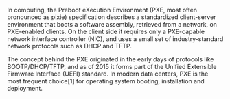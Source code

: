 In computing, the Preboot eXecution Environment (PXE, most often pronounced as pixie) specification describes a standardized client-server environment that boots a software assembly, retrieved from a network, on PXE-enabled clients. On the client side it requires only a PXE-capable network interface controller (NIC), and uses a small set of industry-standard network protocols such as DHCP and TFTP.

The concept behind the PXE originated in the early days of protocols like BOOTP/DHCP/TFTP, and as of 2015 it forms part of the Unified Extensible Firmware Interface (UEFI) standard. In modern data centers, PXE is the most frequent choice[1] for operating system booting, installation and deployment.
